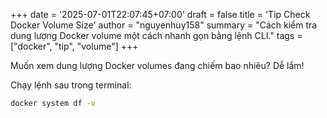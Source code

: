 +++
date = '2025-07-01T22:07:45+07:00'
draft = false
title = 'Tip Check Docker Volume Size'
author = "nguyenhuy158"
summary = "Cách kiểm tra dung lượng Docker volume một cách nhanh gọn bằng lệnh CLI."
tags = ["docker", "tip", "volume"]
+++

Muốn xem dung lượng Docker volumes đang chiếm bao nhiêu? Dễ lắm!

Chạy lệnh sau trong terminal:

```bash
docker system df -v
```